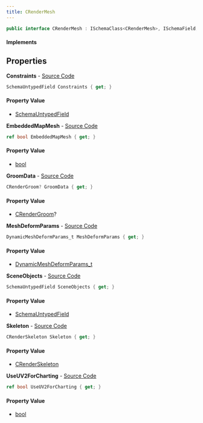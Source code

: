 ```yaml
---
title: CRenderMesh
---
```


```csharp
public interface CRenderMesh : ISchemaClass<CRenderMesh>, ISchemaField, ISchemaClass, INativeHandle
```

#### Implements

## Properties

**Constraints** - [Source Code](https://github.com/swiftly-solution/swiftlys2/blob/master/managed/src/SwiftlyS2.Generated/Schemas/Interfaces/CRenderMesh.cs#L20)

```csharp
SchemaUntypedField Constraints { get; }
```

#### Property Value

- [SchemaUntypedField](/docs/api/shared/schemas/schemauntypedfield)

**EmbeddedMapMesh** - [Source Code](https://github.com/swiftly-solution/swiftlys2/blob/master/managed/src/SwiftlyS2.Generated/Schemas/Interfaces/CRenderMesh.cs#L26)

```csharp
ref bool EmbeddedMapMesh { get; }
```

#### Property Value

- [bool](https://learn.microsoft.com/dotnet/api/system.boolean)

**GroomData** - [Source Code](https://github.com/swiftly-solution/swiftlys2/blob/master/managed/src/SwiftlyS2.Generated/Schemas/Interfaces/CRenderMesh.cs#L30)

```csharp
CRenderGroom? GroomData { get; }
```

#### Property Value

- [CRenderGroom](/docs/api/shared/schemadefinitions/crendergroom)?

**MeshDeformParams** - [Source Code](https://github.com/swiftly-solution/swiftlys2/blob/master/managed/src/SwiftlyS2.Generated/Schemas/Interfaces/CRenderMesh.cs#L28)

```csharp
DynamicMeshDeformParams_t MeshDeformParams { get; }
```

#### Property Value

- [DynamicMeshDeformParams_t](/docs/api/shared/schemadefinitions/dynamicmeshdeformparams_t)

**SceneObjects** - [Source Code](https://github.com/swiftly-solution/swiftlys2/blob/master/managed/src/SwiftlyS2.Generated/Schemas/Interfaces/CRenderMesh.cs#L17)

```csharp
SchemaUntypedField SceneObjects { get; }
```

#### Property Value

- [SchemaUntypedField](/docs/api/shared/schemas/schemauntypedfield)

**Skeleton** - [Source Code](https://github.com/swiftly-solution/swiftlys2/blob/master/managed/src/SwiftlyS2.Generated/Schemas/Interfaces/CRenderMesh.cs#L22)

```csharp
CRenderSkeleton Skeleton { get; }
```

#### Property Value

- [CRenderSkeleton](/docs/api/shared/schemadefinitions/crenderskeleton)

**UseUV2ForCharting** - [Source Code](https://github.com/swiftly-solution/swiftlys2/blob/master/managed/src/SwiftlyS2.Generated/Schemas/Interfaces/CRenderMesh.cs#L24)

```csharp
ref bool UseUV2ForCharting { get; }
```

#### Property Value

- [bool](https://learn.microsoft.com/dotnet/api/system.boolean)

